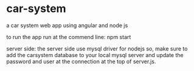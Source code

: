 # car-system
a car system web app using angular and node js

to run the app run at the commend line: npm start

server side:
the server side use mysql driver for nodejs so, make sure to add 
the carsystem database to your local mysql server and update the password and user 
at the connection at the top of server.js.

